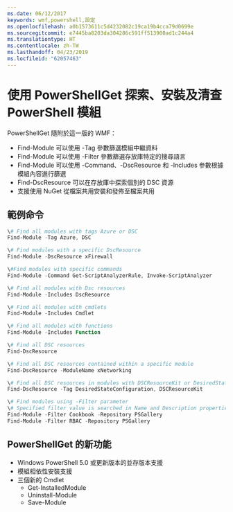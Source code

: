 ```yaml
---
ms.date: 06/12/2017
keywords: wmf,powershell,設定
ms.openlocfilehash: a0b1573611c5d4232082c19ca19b4cca79d0699e
ms.sourcegitcommit: e7445ba8203da304286c591ff513900ad1c244a4
ms.translationtype: HT
ms.contentlocale: zh-TW
ms.lasthandoff: 04/23/2019
ms.locfileid: "62057463"
---
```

# <a name="powershell-module-discovery-install-and-inventory-with-powershellget"></a>使用 PowerShellGet 探索、安裝及清查 PowerShell 模組

PowerShellGet 隨附於這一版的 WMF：
-   Find-Module 可以使用 -Tag 參數篩選模組中繼資料
-   Find-Module 可以使用 -Filter 參數篩選存放庫特定的搜尋語言
-   Find-Module 可以使用 -Command、-DscResource 和 -Includes 參數根據模組內容進行篩選
-   Find-DscResource 可以在存放庫中探索個別的 DSC 資源
-   支援使用 NuGet 從檔案共用安裝和發佈至檔案共用

## <a name="example-commands"></a>範例命令
```powershell
\# Find all modules with tags Azure or DSC
Find-Module -Tag Azure, DSC

\# Find modules with a specific DscResource
Find-Module -DscResource xFirewall

\#Find modules with specific commands
Find-Module -Command Get-ScriptAnalyzerRule, Invoke-ScriptAnalyzer

\# Find all modules with Dsc resources
Find-Module -Includes DscResource

\# Find all modules with cmdlets
Find-Module -Includes Cmdlet

\# Find all modules with functions
Find-Module -Includes Function

\# Find all DSC resources
Find-DscResource

\# Find all DSC resources contained within a specific module
Find-DscResource -ModuleName xNetworking

\# Find all DSC resources in modules with DSCResourceKit or DesiredStateConfiguration
Find-DscResource -Tag DesiredStateConfiguration, DSCResourceKit

\# Find modules using -Filter parameter
\# Specified filter value is searched in Name and Description properties
Find-Module -Filter Cookbook -Repository PSGallery
Find-Module -Filter RBAC -Repository PSGallery
```

## <a name="new-features-in-powershellget"></a>PowerShellGet 的新功能
-   Windows PowerShell 5.0 或更新版本的並存版本支援
-   模組相依性安裝支援
-   三個新的 Cmdlet
    -   Get-InstalledModule
    -   Uninstall-Module
    -   Save-Module
